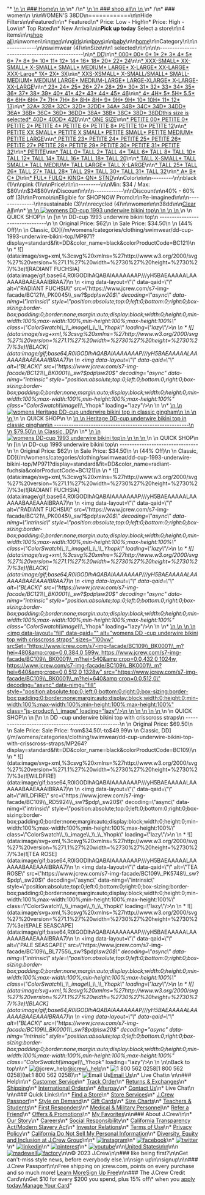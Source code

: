 "*   [\n    \n    ### Home\n    \n    ](/)\n*   /\n*   [\n    \n    ### shop all\n    \n    ](/all)\n*   /\n*   ### women\n    \n\nWOMEN'S 38DD\n============\n\nHide Filters\n\nFeatured\n\n*   Featured\n*   Price: Low - High\n*   Price: High - Low\n*   Top Rated\n*   New Arrival\n\n**Pick up today** Select a store\n\n4 items\n\n[shop all](/all/?crawl=no)\n\nwomen\n\n[men](/all/mens?crawl=no)\n\n[girls](/all/girls?crawl=no)\n\n[boys](/all/boys?crawl=no)\n\n[baby](/all/baby?crawl=no)\n\n[home](/all/home?crawl=no)\n\nCategory\n\n\n------------\n\n[](/all/womens?sub-categories=womens-shopall-swimwear&crawl=no&size=38DD)swimwear (4)\n\nSize\n\n1 selected[](/all/womens?crawl=no)\n\n\n\n\n----------------------------------------------\n\n[*   DD](/all/womens?crawl=no&fit=DD&size=38DD)\n\n[*   000](/all/womens?crawl=no&size=000,38DD)[*   00](/all/womens?crawl=no&size=00,38DD)[*   0](/all/womens?crawl=no&size=0,38DD)[*   1](/all/womens?crawl=no&size=1,38DD)[*   2](/all/womens?crawl=no&size=2,38DD)[*   3](/all/womens?crawl=no&size=3,38DD)[*   4](/all/womens?crawl=no&size=38DD,4)[*   5](/all/womens?crawl=no&size=38DD,5)[*   6](/all/womens?crawl=no&size=38DD,6)[*   7](/all/womens?crawl=no&size=38DD,7)[*   8](/all/womens?crawl=no&size=38DD,8)[*   9](/all/womens?crawl=no&size=38DD,9)[*   10](/all/womens?crawl=no&size=10,38DD)[*   11](/all/womens?crawl=no&size=11,38DD)[*   12](/all/womens?crawl=no&size=12,38DD)[*   14](/all/womens?crawl=no&size=14,38DD)[*   16](/all/womens?crawl=no&size=16,38DD)[*   18](/all/womens?crawl=no&size=18,38DD)[*   20](/all/womens?crawl=no&size=20,38DD)[*   22](/all/womens?crawl=no&size=22,38DD)[*   24](/all/womens?crawl=no&size=24,38DD)\n\n[*   XXX-SMALL](/all/womens?crawl=no&size=38DD,XXX-SMALL)[*   XX-SMALL](/all/womens?crawl=no&size=38DD,XX-SMALL)[*   X-SMALL](/all/womens?crawl=no&size=38DD,X-SMALL)[*   SMALL](/all/womens?crawl=no&size=38DD,SMALL)[*   MEDIUM](/all/womens?crawl=no&size=38DD,MEDIUM)[*   LARGE](/all/womens?crawl=no&size=38DD,LARGE)[*   X-LARGE](/all/womens?crawl=no&size=38DD,X-LARGE)[*   XX-LARGE](/all/womens?crawl=no&size=38DD,XX-LARGE)[*   XXX-Large](/all/womens?crawl=no&size=38DD,XXXL)[*   1X](/all/womens?crawl=no&size=1X,38DD)[*   2X](/all/womens?crawl=no&size=2X,38DD)[*   3X](/all/womens?crawl=no&size=38DD,3X)\n\n[*   XXS-XSMALL](/all/womens?crawl=no&size=38DD,XXS-XSMALL)[*   X-SMALL/SMALL](/all/womens?crawl=no&size=38DD,X-SMALL%2FSMALL)[*   SMALL-MEDIUM](/all/womens?crawl=no&size=38DD,SMALL-MEDIUM)[*   MEDIUM LARGE](/all/womens?crawl=no&size=38DD,MEDIUM%20LARGE)[*   MEDIUM-LARGE](/all/womens?crawl=no&size=38DD,MEDIUM-LARGE)[*   LARGE-XLARGE](/all/womens?crawl=no&size=38DD,LARGE-XLARGE)[*   X-LARGE-XX-LARGE](/all/womens?crawl=no&size=38DD,X-LARGE-XX-LARGE)\n\n[*   23](/all/womens?crawl=no&size=23,38DD)[*   24](/all/womens?crawl=no&size=24G,38DD)[*   25](/all/womens?crawl=no&size=25,38DD)[*   26](/all/womens?crawl=no&size=26,38DD)[*   27](/all/womens?crawl=no&size=27,38DD)[*   28](/all/womens?crawl=no&size=28,38DD)[*   29](/all/womens?crawl=no&size=29,38DD)[*   30](/all/womens?crawl=no&size=30,38DD)[*   31](/all/womens?crawl=no&size=31,38DD)[*   32](/all/womens?crawl=no&size=32,38DD)[*   33](/all/womens?crawl=no&size=33,38DD)[*   34](/all/womens?crawl=no&size=34,38DD)[*   35](/all/womens?crawl=no&size=35,38DD)[*   36](/all/womens?crawl=no&size=36,38DD)[*   37](/all/womens?crawl=no&size=37,38DD)[*   38](/all/womens?crawl=no&size=38,38DD)[*   39](/all/womens?crawl=no&size=38DD,39)[*   40](/all/womens?crawl=no&size=38DD,40)[*   41](/all/womens?crawl=no&size=38DD,41)[*   42](/all/womens?crawl=no&size=38DD,42)[*   43](/all/womens?crawl=no&size=38DD,43)[*   44](/all/womens?crawl=no&size=38DD,44)[*   45](/all/womens?crawl=no&size=38DD,45)[*   46](/all/womens?crawl=no&size=38DD,46)\n\n[*   4](/all/womens?crawl=no&size=38DD,4%20MEDIUM)[*   4H](/all/womens?crawl=no&size=38DD,4H%20MEDIUM)[*   5](/all/womens?crawl=no&size=38DD,5%20MEDIUM)[*   5H](/all/womens?crawl=no&size=38DD,5H%20MEDIUM)[*   5.5](/all/womens?crawl=no&size=38DD,5.5)[*   6](/all/womens?crawl=no&size=38DD,6%20MEDIUM)[*   6H](/all/womens?crawl=no&size=38DD,6H)[*   6H](/all/womens?crawl=no&size=38DD,6H%20MEDIUM)[*   7](/all/womens?crawl=no&size=38DD,7%20MEDIUM)[*   7H](/all/womens?crawl=no&size=38DD,7H%20MEDIUM)[*   7H](/all/womens?crawl=no&size=38DD,7H)[*   8](/all/womens?crawl=no&size=38DD,8%20MEDIUM)[*   8H](/all/womens?crawl=no&size=38DD,8H%20MEDIUM)[*   8H](/all/womens?crawl=no&size=38DD,8H)[*   9](/all/womens?crawl=no&size=38DD,9%20MEDIUM)[*   9H](/all/womens?crawl=no&size=38DD,9H%20MEDIUM)[*   9H](/all/womens?crawl=no&size=38DD,9H)[*   10](/all/womens?crawl=no&size=10%20MEDIUM,38DD)[*   10H](/all/womens?crawl=no&size=10H%20MEDIUM,38DD)[*   11](/all/womens?crawl=no&size=11%20MEDIUM,38DD)[*   12](/all/womens?crawl=no&size=12%20MEDIUM,38DD)[*   13](/all/womens?crawl=no&size=13,38DD)\n\n[*   32A](/all/womens?crawl=no&size=32A,38DD)[*   32B](/all/womens?crawl=no&size=32B,38DD)[*   32C](/all/womens?crawl=no&size=32C,38DD)[*   32D](/all/womens?crawl=no&size=32D,38DD)[*   32DD](/all/womens?crawl=no&size=32DD,38DD)[*   34A](/all/womens?crawl=no&size=34A,38DD)[*   34B](/all/womens?crawl=no&size=34B,38DD)[*   34C](/all/womens?crawl=no&size=34C,38DD)[*   34D](/all/womens?crawl=no&size=34D,38DD)[*   34DD](/all/womens?crawl=no&size=34DD,38DD)[*   36A](/all/womens?crawl=no&size=36A,38DD)[*   36B](/all/womens?crawl=no&size=36B,38DD)[*   36C](/all/womens?crawl=no&size=36C,38DD)[*   36D](/all/womens?crawl=no&size=36D,38DD)[*   36DD](/all/womens?crawl=no&size=36DD,38DD)[*   38A](/all/womens?crawl=no&size=38A,38DD)[*   38B](/all/womens?crawl=no&size=38B,38DD)[*   38C](/all/womens?crawl=no&size=38C,38DD)[*   38D](/all/womens?crawl=no&size=38D,38DD)[*   38DDthis size is selected](/all/womens?crawl=no)[*   40D](/all/womens?crawl=no&size=38DD,40D)[*   40DD](/all/womens?crawl=no&size=38DD,40DD)[*   42D](/all/womens?crawl=no&size=38DD,42D)\n\n[*   ONE SIZE](/all/womens?crawl=no&size=38DD,ONE%20SIZE)\n\n[*   PETITE 00](/all/womens?crawl=no&size=38DD,PETITE%2000)[*   PETITE 0](/all/womens?crawl=no&size=38DD,PETITE%200)[*   PETITE 2](/all/womens?crawl=no&size=38DD,PETITE%202)[*   PETITE 4](/all/womens?crawl=no&size=38DD,PETITE%204)[*   PETITE 6](/all/womens?crawl=no&size=38DD,PETITE%206)[*   PETITE 8](/all/womens?crawl=no&size=38DD,PETITE%208)[*   PETITE 10](/all/womens?crawl=no&size=38DD,PETITE%2010)[*   PETITE 12](/all/womens?crawl=no&size=38DD,PETITE%2012)\n\n[*   PETITE XX SMALL](/all/womens?crawl=no&size=38DD,PETITE%20XX%20SMALL)[*   PETITE X SMALL](/all/womens?crawl=no&size=38DD,PETITE%20X%20SMALL)[*   PETITE SMALL](/all/womens?crawl=no&size=38DD,PETITE%20SMALL)[*   PETITE MEDIUM](/all/womens?crawl=no&size=38DD,PETITE%20MEDIUM)[*   PETITE LARGE](/all/womens?crawl=no&size=38DD,PETITE%20LARGE)\n\n[*   PETITE 23](/all/womens?crawl=no&size=38DD,PETITE%2023)[*   PETITE 24](/all/womens?crawl=no&size=38DD,PETITE%2024)[*   PETITE 25](/all/womens?crawl=no&size=38DD,PETITE%2025)[*   PETITE 26](/all/womens?crawl=no&size=38DD,PETITE%2026)[*   PETITE 27](/all/womens?crawl=no&size=38DD,PETITE%2027)[*   PETITE 28](/all/womens?crawl=no&size=38DD,PETITE%2028)[*   PETITE 29](/all/womens?crawl=no&size=38DD,PETITE%2029)[*   PETITE 30](/all/womens?crawl=no&size=38DD,PETITE%2030)[*   PETITE 31](/all/womens?crawl=no&size=38DD,PETITE%2031)[*   PETITE 32](/all/womens?crawl=no&size=38DD,PETITE%2032)\n\n[*   PETITE](/all/womens?crawl=no&size=38DD,PETITE)\n\n[*   TALL 0](/all/womens?crawl=no&size=38DD,TALL%20SIZE%200)[*   TALL 2](/all/womens?crawl=no&size=38DD,TALL%202)[*   TALL 4](/all/womens?crawl=no&size=38DD,TALL%204)[*   TALL 6](/all/womens?crawl=no&size=38DD,TALL%206)[*   TALL 8](/all/womens?crawl=no&size=38DD,TALL%208)[*   TALL 10](/all/womens?crawl=no&size=38DD,TALL%2010)[*   TALL 12](/all/womens?crawl=no&size=38DD,TALL%2012)[*   TALL 14](/all/womens?crawl=no&size=38DD,TALL%2014)[*   TALL 16](/all/womens?crawl=no&size=38DD,TALL%2016)[*   TALL 18](/all/womens?crawl=no&size=38DD,TALL%2018)[*   TALL 20](/all/womens?crawl=no&size=38DD,TALL%2020)\n\n[*   TALL X-SMALL](/all/womens?crawl=no&size=38DD,TALL%20X-SMALL)[*   TALL SMALL](/all/womens?crawl=no&size=38DD,TALL%20SMALL)[*   TALL MEDIUM](/all/womens?crawl=no&size=38DD,TALL%20MEDIUM)[*   TALL LARGE](/all/womens?crawl=no&size=38DD,TALL%20LARGE)[*   TALL X-LARGE](/all/womens?crawl=no&size=38DD,TALL%20X-LARGE)\n\n[*   TALL 25](/all/womens?crawl=no&size=38DD,TALL%2025)[*   TALL 26](/all/womens?crawl=no&size=38DD,TALL%2026)[*   TALL 27](/all/womens?crawl=no&size=38DD,TALL%2027)[*   TALL 28](/all/womens?crawl=no&size=38DD,TALL%2028)[*   TALL 29](/all/womens?crawl=no&size=38DD,TALL%2029)[*   TALL 30](/all/womens?crawl=no&size=38DD,TALL%2030)[*   TALL 31](/all/womens?crawl=no&size=38DD,TALL%2031)[*   TALL 32](/all/womens?crawl=no&size=38DD,TALL%2032)\n\n[*   A](/all/womens?crawl=no&size=38DD,A)[*   B](/all/womens?crawl=no&size=38DD,B)[*   C](/all/womens?crawl=no&size=38DD,C)[*   D](/all/womens?crawl=no&size=38DD,D)\n\n[*   FUL](/all/womens?crawl=no&size=38DD,FUL)[*   FULQ](/all/womens?crawl=no&size=38DD,FULQ)[*   KING](/all/womens?crawl=no&size=38DD,KING)[*   QN](/all/womens?crawl=no&size=38DD,QN)[*   STND](/all/womens?crawl=no&size=38DD,STND)\n\nColor\n\n\n---------\n\n[](/all/womens?crawl=no&l_color=root-black&size=38DD)black (1)\n\n[](/all/womens?crawl=no&l_color=root-pink&size=38DD)pink (1)\n\nPrice\n\n\n---------\n\nMin: $34 / Max: $80\n\n$34$80\n\nDiscount\n\n\n------------\n\nDiscount\n\n[](/all/womens?crawl=no&discount=40to60Off&size=38DD)40% - 60% off (3)\n\nPromo\n\n[](/all/womens?crawl=no&pmid=msg-30-off-full-price%2Cmsg-pam-promo%2Cmsg-30-off-sale~SHOPNOW&size=38DD)Eligible for SHOPNOW Promo\n\nRe-imagined\n\n\n---------------\n\n[](/all/womens?clothing=Sustainable&crawl=no&size=38DD)sustainable (3)\n\n[](/all/womens?clothing=Recycled&crawl=no&size=38DD)recycled (4)\n\nwomen[](/all/?crawl=no)\n\n38dd[](/all/womens?crawl=no)\n\n[Clear All](/all/?crawl=no)\n\n*   [\n    \n    ![womens DD-cup 1993 underwire bikini top](https://www.jcrew.com/s7-img-facade/BC121_BK0001_m?hei=640&crop=0,0,512,0)\n    \n    \n    \n    ](/m/womens/categories/clothing/swimwear/dd-cup-1993-underwire-bikini-top/MP971?display=standard&fit=DD&color_name=black&colorProductCode=BC121)\n    \n    QUICK SHOP\n    \n    [\n    \n    DD-cup 1993 underwire bikini top\n    --------------------------------\n    \n    Original Price: $62\n    \n    Sale Price: $34.50\n    \n    (44% Off)\n    \n    Classic, DD](/m/womens/categories/clothing/swimwear/dd-cup-1993-underwire-bikini-top/MP971?display=standard&fit=DD&color_name=black&colorProductCode=BC121)\n    \n    *   ![](data:image/svg+xml,%3csvg%20xmlns=%27http://www.w3.org/2000/svg%27%20version=%271.1%27%20width=%2730%27%20height=%2730%27/%3e)![RADIANT FUCHSIA](data:image/gif;base64,R0lGODlhAQABAIAAAAAAAP///yH5BAEAAAAALAAAAAABAAEAAAIBRAA7)\n        \n        <img data-layout=\"\" data-qaid=\"\" alt=\"RADIANT FUCHSIA\" src=\"https://www.jcrew.com/s7-img-facade/BC121\\_PK0045\\_sw?$pdp\\_sw20$\" decoding=\"async\" data-nimg=\"intrinsic\" style=\"position:absolute;top:0;left:0;bottom:0;right:0;box-sizing:border-box;padding:0;border:none;margin:auto;display:block;width:0;height:0;min-width:100%;max-width:100%;min-height:100%;max-height:100%\" class=\"ColorSwatch\\_\\_image\\_\\_\\_Yhopk\" loading=\"lazy\"/>\n        \n    *   ![](data:image/svg+xml,%3csvg%20xmlns=%27http://www.w3.org/2000/svg%27%20version=%271.1%27%20width=%2730%27%20height=%2730%27/%3e)![BLACK](data:image/gif;base64,R0lGODlhAQABAIAAAAAAAP///yH5BAEAAAAALAAAAAABAAEAAAIBRAA7)\n        \n        <img data-layout=\"\" data-qaid=\"\" alt=\"BLACK\" src=\"https://www.jcrew.com/s7-img-facade/BC121\\_BK0001\\_sw?$pdp\\_sw20$\" decoding=\"async\" data-nimg=\"intrinsic\" style=\"position:absolute;top:0;left:0;bottom:0;right:0;box-sizing:border-box;padding:0;border:none;margin:auto;display:block;width:0;height:0;min-width:100%;max-width:100%;min-height:100%;max-height:100%\" class=\"ColorSwatch\\_\\_image\\_\\_\\_Yhopk\" loading=\"lazy\"/>\n        \n    \n*   [\n    \n    ![womens Heritage DD-cup underwire bikini top in classic gingham](https://www.jcrew.com/s7-img-facade/BP137_YD0832_m?hei=640&crop=0,0,512,0)\n    \n    \n    \n    ](/p/womens/categories/clothing/swimwear/heritage-dd-cup-underwire-bikini-top-in-classic-gingham/BP137?display=standard&fit=DD&color_name=white-navy&colorProductCode=BP137)\n    \n    QUICK SHOP\n    \n    [\n    \n    Heritage DD-cup underwire bikini top in classic gingham\n    -------------------------------------------------------\n    \n    $79.50\n    \n    Classic, DD](/p/womens/categories/clothing/swimwear/heritage-dd-cup-underwire-bikini-top-in-classic-gingham/BP137?display=standard&fit=DD&color_name=white-navy&colorProductCode=BP137)\n    \n*   [\n    \n    ![womens DD-cup 1993 underwire bikini top](https://www.jcrew.com/s7-img-facade/BC121_PK0045?hei=640&crop=0,0,512,0)\n    \n    \n    \n    ](/m/womens/categories/clothing/swimwear/dd-cup-1993-underwire-bikini-top/MP971?display=standard&fit=DD&color_name=radiant-fuchsia&colorProductCode=BC121)\n    \n    QUICK SHOP\n    \n    [\n    \n    DD-cup 1993 underwire bikini top\n    --------------------------------\n    \n    Original Price: $62\n    \n    Sale Price: $34.50\n    \n    (44% Off)\n    \n    Classic, DD](/m/womens/categories/clothing/swimwear/dd-cup-1993-underwire-bikini-top/MP971?display=standard&fit=DD&color_name=radiant-fuchsia&colorProductCode=BC121)\n    \n    *   ![](data:image/svg+xml,%3csvg%20xmlns=%27http://www.w3.org/2000/svg%27%20version=%271.1%27%20width=%2730%27%20height=%2730%27/%3e)![RADIANT FUCHSIA](data:image/gif;base64,R0lGODlhAQABAIAAAAAAAP///yH5BAEAAAAALAAAAAABAAEAAAIBRAA7)\n        \n        <img data-layout=\"\" data-qaid=\"\" alt=\"RADIANT FUCHSIA\" src=\"https://www.jcrew.com/s7-img-facade/BC121\\_PK0045\\_sw?$pdp\\_sw20$\" decoding=\"async\" data-nimg=\"intrinsic\" style=\"position:absolute;top:0;left:0;bottom:0;right:0;box-sizing:border-box;padding:0;border:none;margin:auto;display:block;width:0;height:0;min-width:100%;max-width:100%;min-height:100%;max-height:100%\" class=\"ColorSwatch\\_\\_image\\_\\_\\_Yhopk\" loading=\"lazy\"/>\n        \n    *   ![](data:image/svg+xml,%3csvg%20xmlns=%27http://www.w3.org/2000/svg%27%20version=%271.1%27%20width=%2730%27%20height=%2730%27/%3e)![BLACK](data:image/gif;base64,R0lGODlhAQABAIAAAAAAAP///yH5BAEAAAAALAAAAAABAAEAAAIBRAA7)\n        \n        <img data-layout=\"\" data-qaid=\"\" alt=\"BLACK\" src=\"https://www.jcrew.com/s7-img-facade/BC121\\_BK0001\\_sw?$pdp\\_sw20$\" decoding=\"async\" data-nimg=\"intrinsic\" style=\"position:absolute;top:0;left:0;bottom:0;right:0;box-sizing:border-box;padding:0;border:none;margin:auto;display:block;width:0;height:0;min-width:100%;max-width:100%;min-height:100%;max-height:100%\" class=\"ColorSwatch\\_\\_image\\_\\_\\_Yhopk\" loading=\"lazy\"/>\n        \n    \n*   [\n    \n    ![womens DD -cup underwire bikini top with crisscross straps](data:image/gif;base64,R0lGODlhAQABAIAAAAAAAP///yH5BAEAAAAALAAAAAABAAEAAAIBRAA7)\n    \n    <img data-layout=\"fill\" data-qaid=\"\" alt=\"womens DD -cup underwire bikini top with crisscross straps\" sizes=\"100vw\" srcSet=\"https://www.jcrew.com/s7-img-facade/BC109\\_BK0001\\_m?hei=480&amp;crop=0,0,384,0 599w, https://www.jcrew.com/s7-img-facade/BC109\\_BK0001\\_m?hei=540&amp;crop=0,0,432,0 1024w, https://www.jcrew.com/s7-img-facade/BC109\\_BK0001\\_m?hei=640&amp;crop=0,0,512,0 1328w\" src=\"https://www.jcrew.com/s7-img-facade/BC109\\_BK0001\\_m?hei=640&amp;crop=0,0,512,0\" decoding=\"async\" data-nimg=\"fill\" style=\"position:absolute;top:0;left:0;bottom:0;right:0;box-sizing:border-box;padding:0;border:none;margin:auto;display:block;width:0;height:0;min-width:100%;max-width:100%;min-height:100%;max-height:100%\" class=\"js-product\\_\\_image\" loading=\"lazy\"/>\n    \n    \n    \n    \n    \n    ](/m/womens/categories/clothing/swimwear/dd-cup-underwire-bikini-top-with-crisscross-straps/MP264?display=standard&fit=DD&color_name=black&colorProductCode=BC109)\n    \n    QUICK SHOP\n    \n    [\n    \n    DD -cup underwire bikini top with crisscross straps\n    ---------------------------------------------------\n    \n    Original Price: $69.50\n    \n    Sale Price: Sale Price: from$34.50\\-to$49.99\n    \n    Classic, DD](/m/womens/categories/clothing/swimwear/dd-cup-underwire-bikini-top-with-crisscross-straps/MP264?display=standard&fit=DD&color_name=black&colorProductCode=BC109)\n    \n    *   ![](data:image/svg+xml,%3csvg%20xmlns=%27http://www.w3.org/2000/svg%27%20version=%271.1%27%20width=%2730%27%20height=%2730%27/%3e)![WILDFIRE](data:image/gif;base64,R0lGODlhAQABAIAAAAAAAP///yH5BAEAAAAALAAAAAABAAEAAAIBRAA7)\n        \n        <img data-layout=\"\" data-qaid=\"\" alt=\"WILDFIRE\" src=\"https://www.jcrew.com/s7-img-facade/BC109\\_RD5924\\_sw?$pdp\\_sw20$\" decoding=\"async\" data-nimg=\"intrinsic\" style=\"position:absolute;top:0;left:0;bottom:0;right:0;box-sizing:border-box;padding:0;border:none;margin:auto;display:block;width:0;height:0;min-width:100%;max-width:100%;min-height:100%;max-height:100%\" class=\"ColorSwatch\\_\\_image\\_\\_\\_Yhopk\" loading=\"lazy\"/>\n        \n    *   ![](data:image/svg+xml,%3csvg%20xmlns=%27http://www.w3.org/2000/svg%27%20version=%271.1%27%20width=%2730%27%20height=%2730%27/%3e)![TEA ROSE](data:image/gif;base64,R0lGODlhAQABAIAAAAAAAP///yH5BAEAAAAALAAAAAABAAEAAAIBRAA7)\n        \n        <img data-layout=\"\" data-qaid=\"\" alt=\"TEA ROSE\" src=\"https://www.jcrew.com/s7-img-facade/BC109\\_PK5748\\_sw?$pdp\\_sw20$\" decoding=\"async\" data-nimg=\"intrinsic\" style=\"position:absolute;top:0;left:0;bottom:0;right:0;box-sizing:border-box;padding:0;border:none;margin:auto;display:block;width:0;height:0;min-width:100%;max-width:100%;min-height:100%;max-height:100%\" class=\"ColorSwatch\\_\\_image\\_\\_\\_Yhopk\" loading=\"lazy\"/>\n        \n    *   ![](data:image/svg+xml,%3csvg%20xmlns=%27http://www.w3.org/2000/svg%27%20version=%271.1%27%20width=%2730%27%20height=%2730%27/%3e)![PALE SEASCAPE](data:image/gif;base64,R0lGODlhAQABAIAAAAAAAP///yH5BAEAAAAALAAAAAABAAEAAAIBRAA7)\n        \n        <img data-layout=\"\" data-qaid=\"\" alt=\"PALE SEASCAPE\" src=\"https://www.jcrew.com/s7-img-facade/BC109\\_BL7755\\_sw?$pdp\\_sw20$\" decoding=\"async\" data-nimg=\"intrinsic\" style=\"position:absolute;top:0;left:0;bottom:0;right:0;box-sizing:border-box;padding:0;border:none;margin:auto;display:block;width:0;height:0;min-width:100%;max-width:100%;min-height:100%;max-height:100%\" class=\"ColorSwatch\\_\\_image\\_\\_\\_Yhopk\" loading=\"lazy\"/>\n        \n    *   ![](data:image/svg+xml,%3csvg%20xmlns=%27http://www.w3.org/2000/svg%27%20version=%271.1%27%20width=%2730%27%20height=%2730%27/%3e)![BLACK](data:image/gif;base64,R0lGODlhAQABAIAAAAAAAP///yH5BAEAAAAALAAAAAABAAEAAAIBRAA7)\n        \n        <img data-layout=\"\" data-qaid=\"\" alt=\"BLACK\" src=\"https://www.jcrew.com/s7-img-facade/BC109\\_BK0001\\_sw?$pdp\\_sw20$\" decoding=\"async\" data-nimg=\"intrinsic\" style=\"position:absolute;top:0;left:0;bottom:0;right:0;box-sizing:border-box;padding:0;border:none;margin:auto;display:block;width:0;height:0;min-width:100%;max-width:100%;min-height:100%;max-height:100%\" class=\"ColorSwatch\\_\\_image\\_\\_\\_Yhopk\" loading=\"lazy\"/>\n        \n    \n\nBack to top\n\n*   ![@jcrew_help](/next-static/images/sidecar-modules/footer/twitter-2.svg)[@jcrew\\_help](https://twitter.com/jcrew_help)\n*   ![1 800 562 0258](/next-static/images/sidecar-modules/footer/phone-2.svg)[1 800 562 0258](tel:1 800 562 0258)\n*   ![Email Us](/next-static/images/sidecar-modules/footer/email.svg)[Email Us](mailto:help@jcrew.com)\n*   Live Chat\n    \n\n### Help\n\n*   [Customer Service](/help/customer-service)\n*   [Track Order](/help/order-status)\n*   [Returns & Exchanges](/help/returns-exchanges)\n*   [Shipping](/help/shipping-handling)\n*   [International Orders](/help/international-orders)\n*   [Afterpay](/afterpay-faq)\n*   [Contact Us](/help/contact-us)\n*   Live Chat\n    \n\n### Quick Links\n\n*   [Find a Store](https://stores.jcrew.com/search)\n*   [Store Services](/s/store-services)\n*   [J.Crew Passport](/s/rewards)\n*   [Style on Demand](/s/style-on-demand)\n*   [Gift Cards](/help/gift-card)\n*   [Size Charts](/r/size-charts)\n*   [Teachers & Students](/s/teacher-student-discount)\n*   [First Responders](/s/military-medical-first-responder-discount)\n*   [Medical & Military Personnel](/s/military-medical-first-responder-discount)\n*   [Refer a Friend](/share)\n*   [Offers & Promotions](/best-deals)\n*   [My Favorites](/favorites)\n\n### About J.Crew\n\n*   [Our Story](/s/aboutus)\n*   [Careers](https://jobs.jcrew.com)\n*   [Social Responsibility](/s/corporate-responsibility)\n*   [California Transparency Act/Modern Slavery Act](/s/CSR-california-transparency-act)\n*   [Investor Relations](https://investors.jcrew.com)\n*   [Terms of Use](/help/terms-of-use)\n*   [Privacy Policy](/help/privacy-policy)\n*   [California Do Not Sell My Personal Information](https://jcrew.clarip.com/dsr/create?brand=jcrew&type=3)\n*   [Diversity, Equity and Inclusion at J.Crew Group](/s/diversity-equity-inclusion)\n\n*   [![instagram](/next-static/images/sidecar-modules/footer/instagram-2.svg)](http://instagram.com/jcrew)\n*   [![facebook](/next-static/images/sidecar-modules/footer/facebook-2.svg)](https://www.facebook.com/jcrew)\n*   [![twitter](/next-static/images/sidecar-modules/footer/twitter-2.svg)](https://twitter.com/jcrew)\n*   [![linkedin](/next-static/images/sidecar-modules/footer/linkedin.svg)](https://www.linkedin.com/company/j-crew)\n*   [![pinterest](/next-static/images/sidecar-modules/footer/pinterest-2.svg)](http://pinterest.com/jcrew/)\n*   [![youtube](/next-static/images/sidecar-modules/footer/youtube-2.svg)](http://www.youtube.com/user/jcrewinsider)\n\n[United States\n\n](/r/context-chooser)\n\n[![madewell](/next-static/images/sidecar-modules/footer/madewell.svg)](https://www.madewell.com)[![factory](/next-static/images/sidecar-modules/navigation/jcrew-factory-logo-black.svg)](https://factory.jcrew.com)\n\n© 2023 J.Crew\n\n### like being first?\n\nGet can't-miss style news, before everybody else.\n\nsign up\n\nsignup\n\n### J.Crew Passport\n\nFree shipping on jcrew.com, points on every purchase and so much more! [Learn More](/s/rewards)[Sign Up Free](/?register=true)\n\n### The J.Crew Credit Card\n\nGet $10 for every $200 you spend, plus 15% off\\* when you [apply today.](/s/credit-card)[Manage Your Card](https://d.comenity.net/jcrew/)"